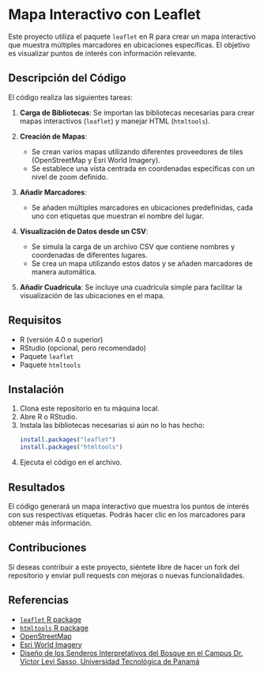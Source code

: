# Mapa Interactivo con Leaflet

Este proyecto utiliza el paquete `leaflet` en R para crear un mapa interactivo que muestra múltiples marcadores en ubicaciones específicas. El objetivo es visualizar puntos de interés con información relevante.

## Descripción del Código

El código realiza las siguientes tareas:

1. **Carga de Bibliotecas**: Se importan las bibliotecas necesarias para crear mapas interactivos (`leaflet`) y manejar HTML (`htmltools`).

2. **Creación de Mapas**: 
   - Se crean varios mapas utilizando diferentes proveedores de tiles (OpenStreetMap y Esri World Imagery).
   - Se establece una vista centrada en coordenadas específicas con un nivel de zoom definido.

3. **Añadir Marcadores**: 
   - Se añaden múltiples marcadores en ubicaciones predefinidas, cada uno con etiquetas que muestran el nombre del lugar.

4. **Visualización de Datos desde un CSV**: 
   - Se simula la carga de un archivo CSV que contiene nombres y coordenadas de diferentes lugares.
   - Se crea un mapa utilizando estos datos y se añaden marcadores de manera automática.

5. **Añadir Cuadrícula**: Se incluye una cuadrícula simple para facilitar la visualización de las ubicaciones en el mapa.

## Requisitos

- R (versión 4.0 o superior)
- RStudio (opcional, pero recomendado)
- Paquete `leaflet`
- Paquete `htmltools`

## Instalación

1. Clona este repositorio en tu máquina local.
2. Abre R o RStudio.
3. Instala las bibliotecas necesarias si aún no lo has hecho:
   ```r
   install.packages("leaflet")
   install.packages("htmltools")
   ```
4. Ejecuta el código en el archivo.

## Resultados
El código generará un mapa interactivo que muestra los puntos de interés con sus respectivas etiquetas. Podrás hacer clic en los marcadores para obtener más información.

## Contribuciones
Si deseas contribuir a este proyecto, siéntete libre de hacer un fork del repositorio y enviar pull requests con mejoras o nuevas funcionalidades.

## Referencias
- [`leaflet` R package](https://cran.r-project.org/web/packages/leaflet/index.html)
- [`htmltools` R package](https://cran.r-project.org/web/packages/htmltools/index.html)
- [OpenStreetMap](https://www.openstreetmap.org)
- [Esri World Imagery](https://www.esri.com/en-us/home)
- [Diseño de los Senderos Interpretativos del Bosque en el Campus Dr. Víctor Levi Sasso, Universidad Tecnológica de Panamá](https://ridda2.utp.ac.pa/handle/123456789/17358)
